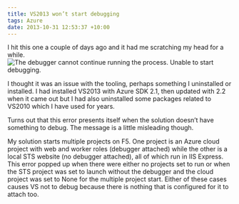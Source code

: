 ```yaml
---
title: VS2013 won’t start debugging
tags: Azure
date: 2013-10-31 12:53:37 +10:00
---
```


I hit this one a couple of days ago and it had me scratching my head for a while.  
![The debugger cannot continue running the process. Unable to start debugging.][0]

I thought it was an issue with the tooling, perhaps something I uninstalled or installed. I had installed VS2013 with Azure SDK 2.1, then updated with 2.2 when it came out but I had also uninstalled some packages related to VS2010 which I have used for years.

Turns out that this error presents itself when the solution doesn’t have something to debug. The message is a little misleading though. 

My solution starts multiple projects on F5. One project is an Azure cloud project with web and worker roles (debugger attached) while the other is a local STS website (no debugger attached), all of which run in IIS Express. This error popped up when there were either no projects set to run or when the STS project was set to launch without the debugger and the cloud project was set to None for the multiple project start. Either of these cases causes VS not to debug because there is nothing that is configured for it to attach too.

[0]: /files/image_158.png
